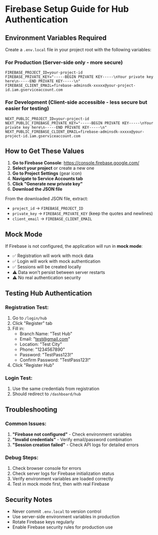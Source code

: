 # Firebase Setup Guide for Hub Authentication

## Environment Variables Required

Create a `.env.local` file in your project root with the following variables:

### For Production (Server-side only - more secure)
```env
FIREBASE_PROJECT_ID=your-project-id
FIREBASE_PRIVATE_KEY="-----BEGIN PRIVATE KEY-----\nYour private key here\n-----END PRIVATE KEY-----\n"
FIREBASE_CLIENT_EMAIL=firebase-adminsdk-xxxxx@your-project-id.iam.gserviceaccount.com
```

### For Development (Client-side accessible - less secure but easier for testing)
```env
NEXT_PUBLIC_PROJECT_ID=your-project-id
NEXT_PUBLIC_FIREBASE_PRIVATE_KEY="-----BEGIN PRIVATE KEY-----\nYour private key here\n-----END PRIVATE KEY-----\n"
NEXT_PUBLIC_FIREBASE_CLIENT_EMAIL=firebase-adminsdk-xxxxx@your-project-id.iam.gserviceaccount.com
```

## How to Get These Values

1. **Go to Firebase Console**: https://console.firebase.google.com/
2. **Select your project** or create a new one
3. **Go to Project Settings** (gear icon)
4. **Navigate to Service Accounts tab**
5. **Click "Generate new private key"**
6. **Download the JSON file**

From the downloaded JSON file, extract:
- `project_id` → `FIREBASE_PROJECT_ID`
- `private_key` → `FIREBASE_PRIVATE_KEY` (keep the quotes and newlines)
- `client_email` → `FIREBASE_CLIENT_EMAIL`

## Mock Mode

If Firebase is not configured, the application will run in **mock mode**:
- ✅ Registration will work with mock data
- ✅ Login will work with mock authentication
- ✅ Sessions will be created locally
- ⚠️ Data won't persist between server restarts
- ⚠️ No real authentication security

## Testing Hub Authentication

### Registration Test:
1. Go to `/login/hub`
2. Click "Register" tab
3. Fill in:
   - Branch Name: "Test Hub"
   - Email: "test@gmail.com"
   - Location: "Test City"
   - Phone: "1234567890"
   - Password: "TestPass123!"
   - Confirm Password: "TestPass123!"
4. Click "Register Hub"

### Login Test:
1. Use the same credentials from registration
2. Should redirect to `/dashboard/hub`

## Troubleshooting

### Common Issues:
1. **"Firebase not configured"** - Check environment variables
2. **"Invalid credentials"** - Verify email/password combination
3. **"Session creation failed"** - Check API logs for detailed errors

### Debug Steps:
1. Check browser console for errors
2. Check server logs for Firebase initialization status
3. Verify environment variables are loaded correctly
4. Test in mock mode first, then with real Firebase

## Security Notes

- Never commit `.env.local` to version control
- Use server-side environment variables in production
- Rotate Firebase keys regularly
- Enable Firebase security rules for production use